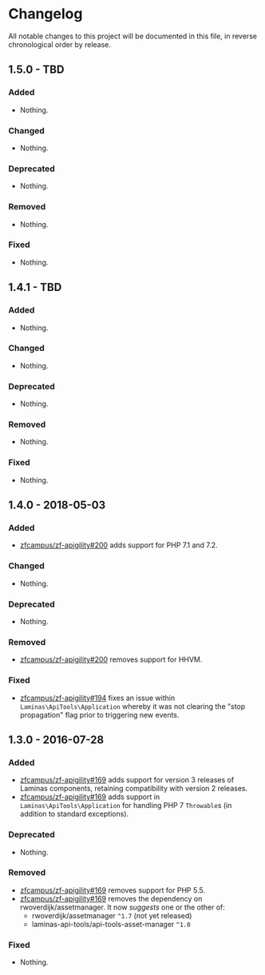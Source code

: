 # Changelog

All notable changes to this project will be documented in this file, in reverse chronological order by release.

## 1.5.0 - TBD

### Added

- Nothing.

### Changed

- Nothing.

### Deprecated

- Nothing.

### Removed

- Nothing.

### Fixed

- Nothing.

## 1.4.1 - TBD

### Added

- Nothing.

### Changed

- Nothing.

### Deprecated

- Nothing.

### Removed

- Nothing.

### Fixed

- Nothing.

## 1.4.0 - 2018-05-03

### Added

- [zfcampus/zf-apigility#200](https://github.com/zfcampus/zf-apigility/pull/200) adds support for PHP 7.1 and 7.2.

### Changed

- Nothing.

### Deprecated

- Nothing.

### Removed

- [zfcampus/zf-apigility#200](https://github.com/zfcampus/zf-apigility/pull/200) removes support for HHVM.

### Fixed

- [zfcampus/zf-apigility#194](https://github.com/zfcampus/zf-apigility/pull/194) fixes an issue within `Laminas\ApiTools\Application` whereby it was not
  clearing the "stop propagation" flag prior to triggering new events.

## 1.3.0 - 2016-07-28

### Added

- [zfcampus/zf-apigility#169](https://github.com/zfcampus/zf-apigility/pull/169) adds support for
  version 3 releases of Laminas components, retaining compatibility with
  version 2 releases.
- [zfcampus/zf-apigility#169](https://github.com/zfcampus/zf-apigility/pull/169) adds support in
  `Laminas\ApiTools\Application` for handling PHP 7 `Throwable`s (in addition to
  standard exceptions).

### Deprecated

- Nothing.

### Removed

- [zfcampus/zf-apigility#169](https://github.com/zfcampus/zf-apigility/pull/169) removes support for
  PHP 5.5.
- [zfcampus/zf-apigility#169](https://github.com/zfcampus/zf-apigility/pull/169) removes the
  dependency on rwoverdijk/assetmanager. It now *suggests* one or the other of:
  - rwoverdijk/assetmanager `^1.7` (not yet released)
  - laminas-api-tools/api-tools-asset-manager `^1.0`

### Fixed

- Nothing.
